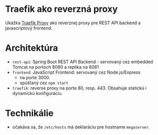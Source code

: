 Traefik ako reverzná proxy
==========================

Ukážka [Traefik Proxy](https://traefik.io/traefik/) ako reverznej proxy pre REST API backend a javascriptový frontend.

Architektúra
=============

- `rest-api`: Spring Boot REST API Backend - servovaný cez embedded Tomcat na portoch 8080 a replika na 8081
- `frontend`: JavaScript Frontend: servovaný cez Node.js/Express
  * na porte 3000.
  * spúšťaný cez `npm start`
- `traefik`: reverse proxy na porte 80, resp. 443. Obsahuje statickú i dynamickú konfiguráciu.

Technikálie
===========

- očakáva sa, že `/etc/hosts` má deklaráciu pre hostname `megaserver`.

